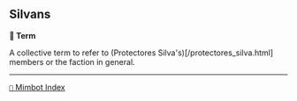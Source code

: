 ## Silvans

**📑 Term**

A collective term to refer to (Protectores Silva's)[/protectores_silva.html] members or the faction in general.

<!---
keywords: ps
aliases:
-->
----------
[`📑` Mimbot Index](</index.md#3480>)
